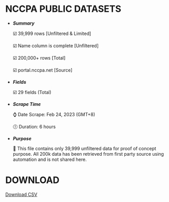# NCCPA PUBLIC DATASETS 
- ***Summary***

  :ballot_box_with_check: 39,999 rows [Unfiltered & Limited]

  :ballot_box_with_check: Name column is complete [Unfiltered]

  :ballot_box_with_check: 200,000+ rows [Total]
  
  :ballot_box_with_check: portal.nccpa.net [Source]

- ***Fields***

  :ballot_box_with_check: 29 fields (Total)

- ***Scrape Time***
  
  :watch: Date Scrape: Feb 24, 2023 (GMT+8)
  
  :clock6: Duration: 6 hours

- ***Purpose***

  :page_with_curl: This file contains only 39,999 unfiltered data for proof of concept purpose. All 200k data has been retrieved from first party source using automation and is not shared here.
# DOWNLOAD
[Download CSV](https://github.com/armonbc/nccpa/raw/main/200k%2Bnccpa-submission.zip)
